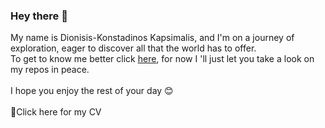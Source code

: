 ### Hey there 👋<br>
My name is Dionisis-Konstadinos Kapsimalis, and I'm on a journey of exploration, eager to discover all that the world has to offer.<br>
To get to know me better click [here](https://dionkaps.univer.se/), for now I 'll just let you take a look on my repos in peace.<br>
<br>
I hope you enjoy the rest of your day 😊<br><br>
📃Click here for my CV<br>
